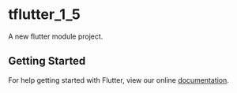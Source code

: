 # tflutter_1_5

A new flutter module project.

## Getting Started

For help getting started with Flutter, view our online
[documentation](https://flutter.dev/).

